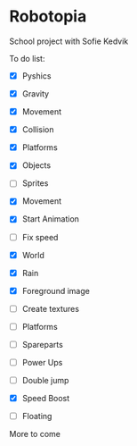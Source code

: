 # Robotopia
School project with Sofie Kedvik


To do list:

- [x] Pyshics
 - [x] Gravity
 - [x] Movement

- [x] Collision
 - [x] Platforms
 - [x] Objects
 
- [ ] Sprites
 - [x] Movement
 - [x] Start Animation
 - [ ] Fix speed
 
- [x] World
 - [x] Rain
 - [x] Foreground image
 - [ ] Create textures
  - [ ] Platforms
  - [ ] Spareparts
	
- [ ] Power Ups
 - [ ] Double jump
 - [x] Speed Boost
 - [ ] Floating
 
 
 More to come
 







